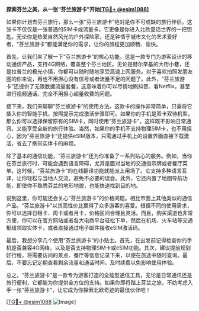 **探索芬兰之美，从一张“芬兰旅游卡”开始[[TG💪+ @esim1088](https://t.me/s/esim1088)]**

如果你计划去芬兰旅行，那么一张“芬兰旅游卡”绝对是你不可或缺的旅行伴侣。这张卡不仅仅是一张普通的SIM卡或流量卡，它更像是你进入北欧童话世界的一把钥匙。无论你是热爱自然风光的户外探险家，还是钟情于城市文化的艺术爱好者，“芬兰旅游卡”都能满足你的需求，让你的旅程更加顺畅、愉快。

首先，让我们来了解一下“芬兰旅游卡”的核心功能。这是一款专门为游客设计的移动通信产品，支持4G网络，覆盖整个芬兰地区。无论是赫尔辛基的大街小巷，还是拉普兰的极光小镇，你都可以随时随地享受高速上网服务。对于喜欢拍照发朋友圈的你来说，再也不用担心没有信号或者流量不足的问题了。此外，“芬兰旅游卡”还提供了无限数据流量套餐，这意味着你可以尽情地刷抖音、看Netflix，甚至进行视频通话，完全不用担心超量收费的问题。

接下来，我们来聊聊“芬兰旅游卡”的使用方法。这款卡的操作非常简单，只需将它插入你的智能手机，按照提示完成激活步骤即可。如果你的手机是双卡双待机型，那么你可以选择保留原有的SIM卡，同时使用“芬兰旅游卡”，这样既不影响日常通讯，又能享受全新的旅行体验。当然，如果你的手机不支持物理SIM卡，也不用担心，因为“芬兰旅游卡”还提供eSIM版本，只需通过手机上的设置界面直接下载激活，省去了携带实体卡的麻烦。

除了基本的通信功能，“芬兰旅游卡”还为你准备了一系列贴心的服务。例如，当你在芬兰旅行时，可能会遇到语言障碍，尤其是面对当地的交通指示牌或者餐厅菜单。这时候，“芬兰旅游卡”的在线翻译功能就能派上用场了。它支持多种语言互译，让你轻松与当地人交流，避免不必要的误会。此外，它还内置了地图导航功能，即使你不熟悉芬兰的地形地貌，也能快速找到目的地。

说到这里，你可能还会关心“芬兰旅游卡”的价格问题。相比市面上其他类似的通信产品，“芬兰旅游卡”以其高性价比赢得了众多游客的喜爱。根据不同的使用需求，你可以选择日租卡、周卡或者月卡，价格区间合理且灵活。而且，购买渠道也非常方便，你可以在官方网站或者各大电商平台轻松下单，然后在机场、火车站等交通枢纽领取实体卡，或者直接通过电子邮件接收eSIM激活码。

最后，我想分享几个使用“芬兰旅游卡”的小贴士。首先，在出发前记得检查你的手机是否兼容4G网络，以及是否支持物理SIM卡或eSIM功能。其次，建议提前规划好行程，将需要访问的景点、餐厅等信息记录下来，以便在旅途中随时查询。最后，不要忘记定期查看剩余流量和通话时间，及时续费以免影响使用体验。

总之，“芬兰旅游卡”是一款专为游客打造的全能型通信工具，无论是日常通讯还是旅行便利，它都能为你提供全方位的支持。如果你即将踏上芬兰之旅，不妨考虑入手一张“芬兰旅游卡”，让它成为你探索北欧奇迹的最佳伙伴吧！

[[TG💪+ @esim1088](https://t.me/s/esim1088) ![Image](https://i.postimg.cc/4NQfJmqS/Snipaste-2025-05-13-00-14-12.png)]
